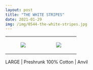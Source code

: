```yaml
---
layout: post
title: "THE WHITE STRIPES"
date: 2021-01-29
img: /img/0544-the-white-stripes.jpg
---
```




<table style="width:100%;"><tr><td style="vertical-align:top;">
      <figure class="tmblr-full" data-orig-height="2048" data-orig-width="1365" data-orig-src="https://concertshirts.netlify.app/shirts/0544/0544-01.jpg"><img src="https://64.media.tumblr.com/18a78bfbf24defebbb1332a590683eba/7bd65459dab54385-2e/s540x810/bfe913ccfd17b03ae2465ef95bfef05080283f3c.jpg" data-orig-height="2048" data-orig-width="1365" data-orig-src="https://concertshirts.netlify.app/shirts/0544/0544-01.jpg"/></figure></td>
    <td style="vertical-align:top;">
      <figure class="tmblr-full" data-orig-height="2048" data-orig-width="1365" data-orig-src="https://concertshirts.netlify.app/shirts/0544/0544-02.jpg"><img src="https://64.media.tumblr.com/ef8bef6f885b4586e0d5f61f046b5287/7bd65459dab54385-41/s540x810/08729e2d95a79baca2e78e05e15edd2e8312de26.jpg" data-orig-height="2048" data-orig-width="1365" data-orig-src="https://concertshirts.netlify.app/shirts/0544/0544-02.jpg"/></figure></td>
  </tr></table><p>
  LARGE | Preshrunk 100% Cotton | Anvil
</p>
